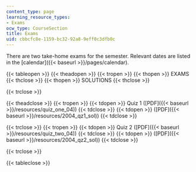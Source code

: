 ```yaml
---
content_type: page
learning_resource_types:
- Exams
ocw_type: CourseSection
title: Exams
uid: cbbcfc8e-1159-bc32-92a8-9eff0c3dfb0c
---
```


There are two take-home exams for the semester. Relevant dates are listed in the [calendar]({{< baseurl >}}/pages/calendar).

{{< tableopen >}}
{{< theadopen >}}
{{< tropen >}}
{{< thopen >}}
EXAMS
{{< thclose >}}
{{< thopen >}}
SOLUTIONS
{{< thclose >}}

{{< trclose >}}

{{< theadclose >}}
{{< tropen >}}
{{< tdopen >}}
Quiz 1 ([PDF]({{< baseurl >}}/resources/quiz_one_04))
{{< tdclose >}}
{{< tdopen >}}
([PDF]({{< baseurl >}}/resources/2004_qz1_sol))
{{< tdclose >}}

{{< trclose >}}
{{< tropen >}}
{{< tdopen >}}
Quiz 2 ([PDF]({{< baseurl >}}/resources/quiz_two_04))
{{< tdclose >}}
{{< tdopen >}}
([PDF]({{< baseurl >}}/resources/2004_qz2_sol))
{{< tdclose >}}

{{< trclose >}}

{{< tableclose >}}